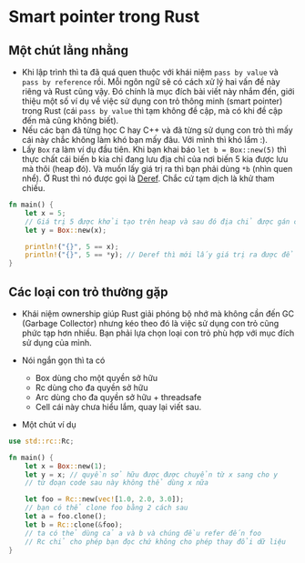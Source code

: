 # Smart pointer trong Rust

## Một chút lằng nhằng

- Khi lập trình thì ta đã quá quen thuộc với khái niệm `pass by value` và `pass by reference` rồi. Mỗi ngôn ngữ sẽ có cách xử lý hai vấn đề này riêng và Rust cũng vậy. Đó chính là mục đích bài viết này nhắm đến, giới thiệu một số ví dụ về việc sử dụng con trỏ thông minh (smart pointer) trong Rust (cái `pass by value` thì tạm không đề cập, mà có khi đề cập đến mà cũng không biết).
- Nếu các bạn đã từng học C hay C++ và đã từng sử dụng con trỏ thì mấy cái này chắc không làm khó bạn mấy đâu. Với mình thì khó lắm :).
- Lấy `Box` ra làm ví dụ đầu tiên. Khi bạn khai báo `let b = Box::new(5)` thì thực chất cái biến b kia chỉ đang lưu địa chỉ của nơi biến 5 kia được lưu mà thôi (heap đó). Và muốn lấy giá trị ra thì bạn phải dùng `*b` (nhìn quen nhể). Ở Rust thì nó được gọi là [Deref](https://doc.rust-lang.org/std/ops/trait.Deref.html). Chắc cứ tạm dịch là khử tham chiếu.

```rust
fn main() {
    let x = 5;
    // Giá trị 5 được khởi tạo trên heap và sau đó địa chỉ được gán cho biến y
    let y = Box::new(x);

    println!("{}", 5 == x);
    println!("{}", 5 == *y); // Deref thì mới lấy giá trị ra được để mà so sánh
}
```

## Các loại con trỏ thường gặp

- Khái niệm ownership giúp Rust giải phóng bộ nhớ mà không cần đến GC (Garbage Collector) nhưng kéo theo đó là việc sử dụng con trỏ cũng phức tạp hơn nhiều. Bạn phải lựa chọn loại con trỏ phù hợp với mục đích sử dụng của mình.
- Nói ngắn gọn thì ta có

  - Box<T> dùng cho một quyền sở hữu
  - Rc<T> dùng cho đa quyền sở hữu
  - Arc<T> dùng cho đa quyền sở hữu + threadsafe
  - Cell<T> cái này chưa hiểu lắm, quay lại viết sau.

- Một chút ví dụ

```rust
use std::rc::Rc;

fn main() {
    let x = Box::new(1);
    let y = x; // quyền sở hữu được được chuyển từ x sang cho y
    // từ đoạn code sau này không thể dùng x nữa

    let foo = Rc::new(vec![1.0, 2.0, 3.0]);
    // bạn có thể clone foo bằng 2 cách sau
    let a = foo.clone();
    let b = Rc::clone(&foo);
    // ta có thẻ dùng cả a và b và chúng đều refer đến foo
    // Rc chỉ cho phép bạn đọc chứ không cho phép thay đổi dữ liệu
}
```

